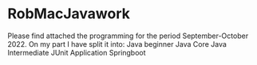 # RobMacJavawork

Please find attached the programming for the period September-October 2022.
On my part I have split it into:
Java beginner
Java Core 
Java Intermediate 
JUnit Application
Springboot

